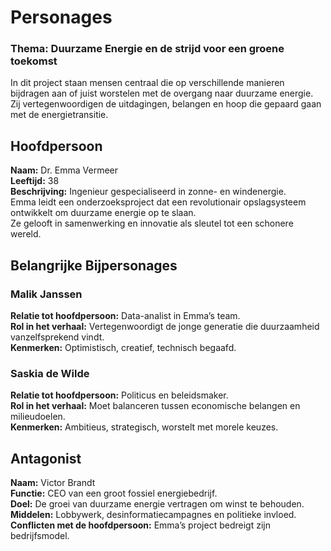 # Personages
### Thema: Duurzame Energie en de strijd voor een groene toekomst

In dit project staan mensen centraal die op verschillende manieren bijdragen aan of juist worstelen met de overgang naar duurzame energie.  
Zij vertegenwoordigen de uitdagingen, belangen en hoop die gepaard gaan met de energietransitie.

## Hoofdpersoon
**Naam:** Dr. Emma Vermeer  
**Leeftijd:** 38  
**Beschrijving:** Ingenieur gespecialiseerd in zonne- en windenergie.  
Emma leidt een onderzoeksproject dat een revolutionair opslag­systeem ontwikkelt om duurzame energie op te slaan.  
Ze gelooft in samenwerking en innovatie als sleutel tot een schonere wereld.

## Belangrijke Bijpersonages
### Malik Janssen
**Relatie tot hoofdpersoon:** Data-analist in Emma’s team.  
**Rol in het verhaal:** Vertegenwoordigt de jonge generatie die duurzaamheid vanzelfsprekend vindt.  
**Kenmerken:** Optimistisch, creatief, technisch begaafd.

### Saskia de Wilde
**Relatie tot hoofdpersoon:** Politicus en beleidsmaker.  
**Rol in het verhaal:** Moet balanceren tussen economische belangen en milieudoelen.  
**Kenmerken:** Ambitieus, strategisch, worstelt met morele keuzes.

## Antagonist
**Naam:** Victor Brandt  
**Functie:** CEO van een groot fossiel energiebedrijf.  
**Doel:** De groei van duurzame energie vertragen om winst te behouden.  
**Middelen:** Lobbywerk, desinformatiecampagnes en politieke invloed.  
**Conflicten met de hoofdpersoon:** Emma’s project bedreigt zijn bedrijfsmodel.